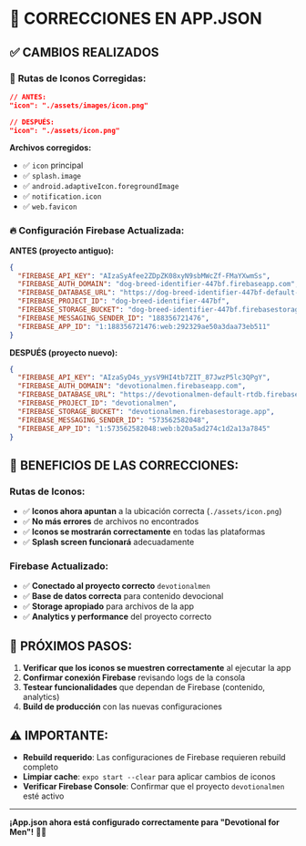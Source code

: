 # 🔧 CORRECCIONES EN APP.JSON

## ✅ CAMBIOS REALIZADOS

### 📱 **Rutas de Iconos Corregidas:**
```json
// ANTES:
"icon": "./assets/images/icon.png"

// DESPUÉS:
"icon": "./assets/icon.png"
```

**Archivos corregidos:**
- ✅ `icon` principal
- ✅ `splash.image`
- ✅ `android.adaptiveIcon.foregroundImage`
- ✅ `notification.icon`
- ✅ `web.favicon`

### 🔥 **Configuración Firebase Actualizada:**

**ANTES (proyecto antiguo):**
```json
{
  "FIREBASE_API_KEY": "AIzaSyAfee2ZDpZK08xyN9sbMWcZf-FMaYXwmSs",
  "FIREBASE_AUTH_DOMAIN": "dog-breed-identifier-447bf.firebaseapp.com",
  "FIREBASE_DATABASE_URL": "https://dog-breed-identifier-447bf-default-rtdb.firebaseio.com",
  "FIREBASE_PROJECT_ID": "dog-breed-identifier-447bf",
  "FIREBASE_STORAGE_BUCKET": "dog-breed-identifier-447bf.firebasestorage.app",
  "FIREBASE_MESSAGING_SENDER_ID": "188356721476",
  "FIREBASE_APP_ID": "1:188356721476:web:292329ae50a3daa73eb511"
}
```

**DESPUÉS (proyecto nuevo):**
```json
{
  "FIREBASE_API_KEY": "AIzaSyD4s_yysV9HI4tb7ZIT_87JwzP5lc3QPgY",
  "FIREBASE_AUTH_DOMAIN": "devotionalmen.firebaseapp.com",
  "FIREBASE_DATABASE_URL": "https://devotionalmen-default-rtdb.firebaseio.com",
  "FIREBASE_PROJECT_ID": "devotionalmen",
  "FIREBASE_STORAGE_BUCKET": "devotionalmen.firebasestorage.app",
  "FIREBASE_MESSAGING_SENDER_ID": "573562582048",
  "FIREBASE_APP_ID": "1:573562582048:web:b20a5ad274c1d2a13a7845"
}
```

## 🎯 **BENEFICIOS DE LAS CORRECCIONES:**

### **Rutas de Iconos:**
- ✅ **Iconos ahora apuntan** a la ubicación correcta (`./assets/icon.png`)
- ✅ **No más errores** de archivos no encontrados
- ✅ **Iconos se mostrarán correctamente** en todas las plataformas
- ✅ **Splash screen funcionará** adecuadamente

### **Firebase Actualizado:**
- ✅ **Conectado al proyecto correcto** `devotionalmen`
- ✅ **Base de datos correcta** para contenido devocional
- ✅ **Storage apropiado** para archivos de la app
- ✅ **Analytics y performance** del proyecto correcto

## 🚀 **PRÓXIMOS PASOS:**

1. **Verificar que los iconos se muestren correctamente** al ejecutar la app
2. **Confirmar conexión Firebase** revisando logs de la consola
3. **Testear funcionalidades** que dependan de Firebase (contenido, analytics)
4. **Build de producción** con las nuevas configuraciones

## ⚠️ **IMPORTANTE:**

- **Rebuild requerido**: Las configuraciones de Firebase requieren rebuild completo
- **Limpiar cache**: `expo start --clear` para aplicar cambios de iconos
- **Verificar Firebase Console**: Confirmar que el proyecto `devotionalmen` esté activo

---

**¡App.json ahora está configurado correctamente para "Devotional for Men"!** 🙏📱
